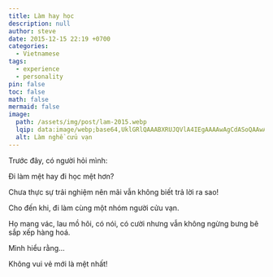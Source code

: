 ```yaml
---
title: Làm hay học
description: null
author: steve
date: 2015-12-15 22:19 +0700
categories:
  - Vietnamese
tags:
  - experience
  - personality
pin: false
toc: false
math: false
mermaid: false
image:
  path: /assets/img/post/lam-2015.webp
  lqip: data:image/webp;base64,UklGRlQAAABXRUJQVlA4IEgAAAAwAgCdASoQAAwABUB8JZgCdAECmY+kPO7BoAD+70tNBoXD54lrAUQIJbpSlJQtUwbns5tb4pp0iYlpnhjg7dJ4igNceAuU8AA=
  alt: Làm nghề cửu vạn
---
```

Trước đây, có người hỏi mình:

Đi làm mệt hay đi học mệt hơn?

Chưa thực sự trải nghiệm nên mãi vẫn không biết trả lời ra sao!

Cho đến khi, đi làm cùng một nhóm người cửu vạn.

Họ mang vác, lau mồ hôi, có nói, có cười nhưng vẫn không ngừng bưng bê sắp xếp hàng hoá.

Mình hiểu rằng… 

Không vui vẻ mới là mệt nhất!
